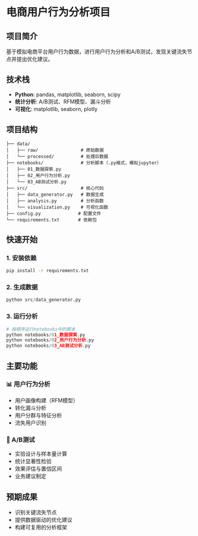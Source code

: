 # 电商用户行为分析项目

## 项目简介
基于模拟电商平台用户行为数据，进行用户行为分析和A/B测试，发现关键流失节点并提出优化建议。

## 技术栈
- **Python**: pandas, matplotlib, seaborn, scipy
- **统计分析**: A/B测试、RFM模型、漏斗分析
- **可视化**: matplotlib, seaborn, plotly

## 项目结构
```
├── data/
│   ├── raw/                # 原始数据
│   └── processed/          # 处理后数据
├── notebooks/              # 分析脚本（.py格式，模拟jupyter）
│   ├── 01_数据探索.py
│   ├── 02_用户行为分析.py
│   └── 03_AB测试分析.py
├── src/                    # 核心代码
│   ├── data_generator.py   # 数据生成
│   ├── analysis.py         # 分析函数
│   └── visualization.py    # 可视化函数
├── config.py              # 配置文件
└── requirements.txt       # 依赖包
```

## 快速开始

### 1. 安装依赖
```bash
pip install -r requirements.txt
```

### 2. 生成数据
```python
python src/data_generator.py
```

### 3. 运行分析
```python
# 按顺序运行notebooks中的脚本
python notebooks/01_数据探索.py
python notebooks/02_用户行为分析.py
python notebooks/03_AB测试分析.py
```

## 主要功能

### 📊 用户行为分析
- 用户画像构建（RFM模型）
- 转化漏斗分析
- 用户分群与特征分析
- 流失用户识别

### 🧪 A/B测试
- 实验设计与样本量计算
- 统计显著性检验
- 效果评估与置信区间
- 业务建议制定

## 预期成果
- 识别关键流失节点
- 提供数据驱动的优化建议
- 构建可复用的分析框架 